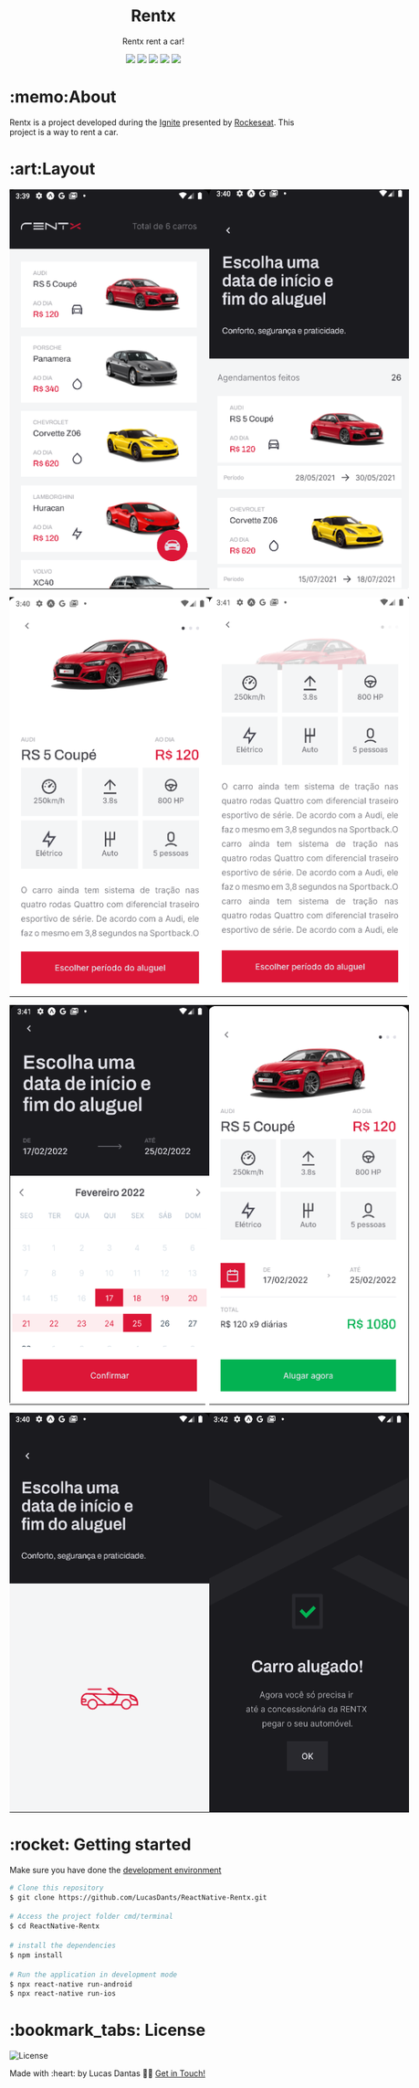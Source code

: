 
<h1 align="center">Rentx</h1>
<p align="center">Rentx rent a car!</p>

<p align="center">
 <img  src="https://img.shields.io/github/package-json/dependency-version/LucasDants/ReactNative-Rentx/react">
 <img  src="https://img.shields.io/github/package-json/dependency-version/LucasDants/ReactNative-Rentx/react-native" >
 <img  src="https://img.shields.io/github/package-json/dependency-version/LucasDants/ReactNative-Rentx/expo">
 <img  src="https://img.shields.io/github/package-json/dependency-version/LucasDants/ReactNative-Rentx/react-native-reanimated">
<img  src="https://img.shields.io/github/package-json/dependency-version/LucasDants/ReactNative-Rentx/styled-components">
</p>

<h1>:memo:About</h1>
<p>Rentx is a project developed during the <a href="https://rocketseat.com/">Ignite</a> presented by <a href="https://www.linkedin.com/school/rocketseat/">Rockeseat</a>. This project is a way to rent a car.</p>


<h1>:art:Layout</h1>
<p style="display: flex; flex-direction: row; align: center">
  <img  src="https://github.com/LucasDants/ReactNative-Rentx/blob/main/screenshots/dashboard.png" width="350px" height="700px" >
  <img  src="https://github.com/LucasDants/ReactNative-Rentx/blob/main/screenshots/mycars.png" width="350px" height="700px" >
</p>
<p style="display: flex; flex-direction: row; align: center">
   <img  src="https://github.com/LucasDants/ReactNative-Rentx/blob/main/screenshots/cardetails.png" width="350px" height="700px">
  <img  src="https://github.com/LucasDants/ReactNative-Rentx/blob/main/screenshots/cardetails2.png" width="350px" height="700px">
</p>
<p style="display: flex; flex-direction: row; align: center">
   <img  src="https://github.com/LucasDants/ReactNative-Rentx/blob/main/screenshots/date.png" width="350px" height="700px">
  <img  src="https://github.com/LucasDants/ReactNative-Rentx/blob/main/screenshots/confirm.png" width="350px" height="700px">
</p>
<p style="display: flex; flex-direction: row; align: center">
   <img  src="https://github.com/LucasDants/ReactNative-Rentx/blob/main/screenshots/loading.png" width="350px" height="700px">
  <img  src="https://github.com/LucasDants/ReactNative-Rentx/blob/main/screenshots/success.png" width="350px" height="700px">
</p>

<h1>:rocket: Getting started</h1>
<p>Make sure you have done the <a href="https://reactnative.dev/docs/environment-setup">development environment</a></p>

```bash
# Clone this repository
$ git clone https://github.com/LucasDants/ReactNative-Rentx.git

# Access the project folder cmd/terminal
$ cd ReactNative-Rentx

# install the dependencies
$ npm install

# Run the application in development mode
$ npx react-native run-android
$ npx react-native run-ios


```

<h1>:bookmark_tabs: License</h1>
 <img  src="https://img.shields.io/github/license/LucasDants/ReactNative-Rentx" alt="License">
 
 <p>Made with :heart: by Lucas Dantas 👋🏽 <a href="https://www.linkedin.com/in/LucasDants/">Get in Touch!</a></p>
